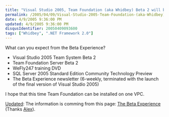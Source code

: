 ```yaml
---
title: "Visual Studio 2005, Team Foundation (aka Whidbey) Beta 2 will be here on the 25 of April"
permalink: /2005/04/09/Visual-Studio-2005-Team-Foundation-(aka-Whidbey)-Beta-2-will-be-here-on-the-25-of-April/
date: 4/9/2005 9:36:00 PM
updated: 4/9/2005 9:36:00 PM
disqusIdentifier: 20050409093600
tags: ["Whidbey", ".NET Framework 2.0"]
---
```


What can you expect from the Beta Experience?
<!-- more -->

*  Visual Studio 2005 Team System Beta 2 
*  Team Foundation Server Beta 2 
*  WeFly247 training DVD 
*  SQL Server 2005 Standard Edition Community Technology Preview 
*  The Beta Experience newsletter (6-weekly, terminated with the launch of the final version of Visual Studio 2005)

I hope that this time Team Foundation can be installed on one VPC.

<u>Updated</u>: The information is comming from this page: [The Beta Experience](http://www.microsoft.com/emea/msdn/betaexperience/) (Thanks [Alex](http://weblogs.asp.net/acampbell)).  
